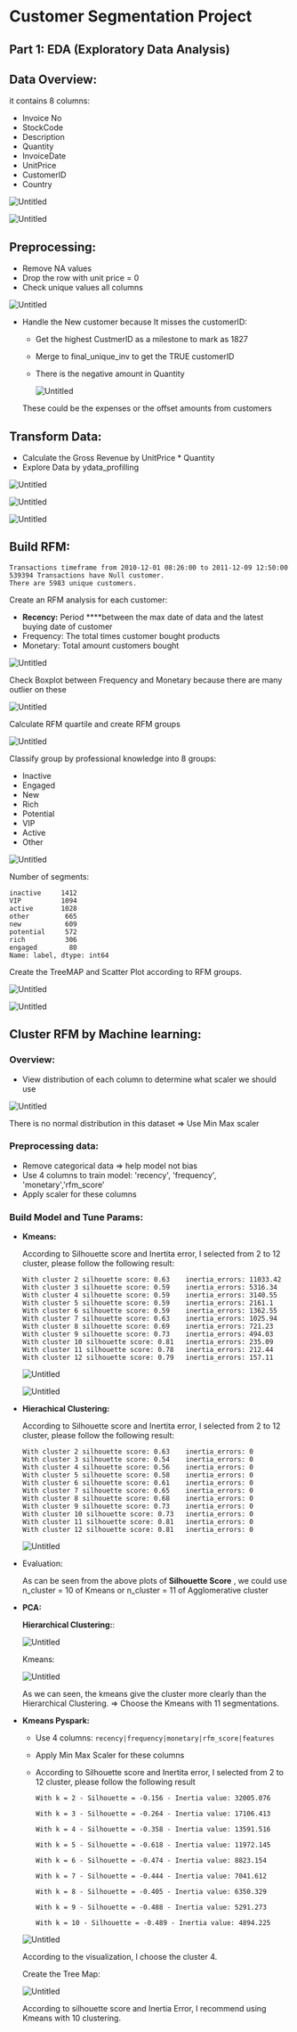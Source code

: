 # Customer Segmentation Project

## Part 1: EDA (Exploratory Data Analysis)

## **Data Overview:**

 it contains 8 columns: 

- Invoice No
- StockCode
- Description
- Quantity
- InvoiceDate
- UnitPrice
- CustomerID
- Country

![Untitled](Report/image/Untitled.png)

![Untitled](Report/image/Untitled%201.png)

## **Preprocessing:**

- Remove NA values
- Drop the row with unit price = 0
- Check unique values all columns

![Untitled](Report/image/Untitled%202.png)

- Handle the New customer because It misses the customerID:
    - Get the highest CustmerID as a milestone to mark as 1827
    - Merge to final_unique_inv to get the TRUE customerID
    - There is the negative amount in Quantity
        
        ![Untitled](Report/image/Untitled%203.png)
        
    
    These could be the expenses or the offset amounts from customers
    

## Transform Data:

- Calculate the Gross Revenue by UnitPrice * Quantity
- Explore Data by ydata_profilling

![Untitled](Report/image/Untitled%204.png)

![Untitled](Report/image/Untitled%205.png)

![Untitled](Report/image/Untitled%206.png)

## Build RFM:

```
Transactions timeframe from 2010-12-01 08:26:00 to 2011-12-09 12:50:00
539394 Transactions have Null customer.
There are 5983 unique customers.
```

Create an RFM analysis for each customer:

- **Recency:** Period ****between the max date of data and the latest buying date of customer
- Frequency: The total times customer bought products
- Monetary: Total amount customers bought

![Untitled](Report/image/Untitled%207.png)

Check Boxplot between Frequency and Monetary because there are many outlier on these

![Untitled](Report/image/Untitled%208.png)

Calculate RFM quartile and create RFM groups

![Untitled](Report/image/Untitled%209.png)

Classify group by professional knowledge into 8 groups:

- Inactive
- Engaged
- New
- Rich
- Potential
- VIP
- Active
- Other

![Untitled](Report/image/Untitled%2010.png)

Number of segments:

```
inactive     1412
VIP          1094
active       1028
other         665
new           609
potential     572
rich          306
engaged        80
Name: label, dtype: int64
```

Create the TreeMAP and Scatter Plot according to RFM groups.

![Untitled](Report/image/Untitled%2011.png)

![Untitled](Report/image/Untitled%2012.png)

## Cluster RFM by Machine learning:

### **Overview:**

- View distribution of each column to determine what scaler we should use

![Untitled](Report/image/Untitled%2013.png)

There is no normal distribution in this dataset => Use Min Max scaler

### **Preprocessing data:**

- Remove categorical data => help model not bias
- Use 4 columns to train model: 'recency', 'frequency', 'monetary','rfm_score’
- Apply scaler for these columns

### **Build Model and Tune Params:**

- **Kmeans:**
    
    According to Silhouette score and Inertita error, I selected from 2 to 12 cluster, please follow the following result:
    
    ```
    With cluster 2 silhouette score: 0.63	 inertia_errors: 11033.42
    With cluster 3 silhouette score: 0.59	 inertia_errors: 5316.34
    With cluster 4 silhouette score: 0.59	 inertia_errors: 3140.55
    With cluster 5 silhouette score: 0.59	 inertia_errors: 2161.1
    With cluster 6 silhouette score: 0.59	 inertia_errors: 1362.55
    With cluster 7 silhouette score: 0.63	 inertia_errors: 1025.94
    With cluster 8 silhouette score: 0.69	 inertia_errors: 721.23
    With cluster 9 silhouette score: 0.73	 inertia_errors: 494.03
    With cluster 10 silhouette score: 0.81	 inertia_errors: 235.09
    With cluster 11 silhouette score: 0.78	 inertia_errors: 212.44
    With cluster 12 silhouette score: 0.79	 inertia_errors: 157.11
    ```
    
    ![Untitled](Report/image/Untitled%2014.png)
    
    ![Untitled](Report/image/Untitled%2015.png)
    
- **Hierachical Clustering:**
    
    According to Silhouette score and Inertita error, I selected from 2 to 12 cluster, please follow the following result:
    
    ```
    With cluster 2 silhouette score: 0.63	 inertia_errors: 0
    With cluster 3 silhouette score: 0.54	 inertia_errors: 0
    With cluster 4 silhouette score: 0.56	 inertia_errors: 0
    With cluster 5 silhouette score: 0.58	 inertia_errors: 0
    With cluster 6 silhouette score: 0.61	 inertia_errors: 0
    With cluster 7 silhouette score: 0.65	 inertia_errors: 0
    With cluster 8 silhouette score: 0.68	 inertia_errors: 0
    With cluster 9 silhouette score: 0.73	 inertia_errors: 0
    With cluster 10 silhouette score: 0.73	 inertia_errors: 0
    With cluster 11 silhouette score: 0.81	 inertia_errors: 0
    With cluster 12 silhouette score: 0.81	 inertia_errors: 0
    ```
    
    ![Untitled](Customer%20Segmentation%20Project%209a22949cefe9450ab36ba13b33dc58b7/Untitled%2016.png)
    
- Evaluation:
    
    As can be seen from the above plots of **Silhouette Score** , we could use n_cluster = 10 of Kmeans or n_cluster = 11 of Agglomerative cluster
    
- **PCA:**
    
    **Hierarchical Clustering:**:
    
    ![Untitled](Report/image/Untitled%2017.png)
    
    Kmeans:
    
    ![Untitled](Report/image/Untitled%2018.png)
    
    As we can seen, the kmeans give the cluster more clearly than the Hierarchical Clustering. ⇒ Choose the Kmeans with 11 segmentations.
    
- **Kmeans Pyspark:**
    - Use 4 columns: `recency|frequency|monetary|rfm_score|features`
    - Apply Min Max Scaler for these columns
    - According to Silhouette score and Inertita error, I selected from 2 to 12 cluster, please follow the following result
        
        ```
        With k = 2 - Silhouette = -0.156 - Inertia value: 32005.076
        
        With k = 3 - Silhouette = -0.264 - Inertia value: 17106.413
        
        With k = 4 - Silhouette = -0.358 - Inertia value: 13591.516
        
        With k = 5 - Silhouette = -0.618 - Inertia value: 11972.145
        
        With k = 6 - Silhouette = -0.474 - Inertia value: 8823.154
        
        With k = 7 - Silhouette = -0.444 - Inertia value: 7041.612
        
        With k = 8 - Silhouette = -0.405 - Inertia value: 6350.329
        
        With k = 9 - Silhouette = -0.488 - Inertia value: 5291.273
        
        With k = 10 - Silhouette = -0.489 - Inertia value: 4894.225
        
        ```
        
    
    ![Untitled](Report/image/Untitled%2019.png)
    
    According to the visualization, I choose the cluster 4.
    
    Create the Tree Map:
    
    ![Untitled](Report/image/Untitled%2020.png)
    
    According to silhouette score and Inertia Error, I recommend using Kmeans with 10 clustering.